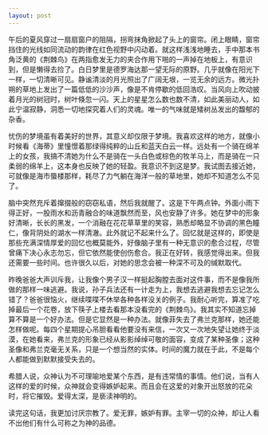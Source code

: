 ```yaml
---
layout: post
---
```


午后的夏风穿过一扇扇窗户的阻隔，拐弯抹角掀起了头上的窗帘。闭上眼睛，窗帘挡住的光线如同流动的韵律在红色视野中闪动着。就这样浅浅地睡去，手中那本书角泛黄的《荆棘鸟》在两指愈发无力的夹合作用下啪的一声掉在地板上，有意识到，但是懒得去捡了。白日梦里是德罗海达那一望无际的原野。几乎就像在阳光下一样，一切清晰可见。静谧清淡的月光照出了广阔无垠，一览无余的远方。微光扑朔的草地上发出了一篇低低的沙沙声，像是不肯停歇的低回浩叹。当风向上吹动披着月光的树冠时，树叶倏忽一闪。天上的星星怎么数也数不清，如此美丽动人，如此宁温寂静，洞悉一切地探究着人们的灵魂。唯一的气味就是矮树丛发出的馥郁的杂香。

忧伤的梦境虽有着美好的世界，其意义却仅限于梦境。我喜欢这样的地方，就像小时候看《海蒂》里憧憬着那绿得纯粹的山丘和蓝天白云一样。远处有一个骑在绵羊上的女孩，我搞不清她为什么不是骑在一头白色或棕色的牧羊马上，而是骑在一只柔弱的绵羊上，这本身也反映了她的轻盈。我意识不到这是梦。我试图去接近她，可就像是海市蜃楼那样，耗尽了力气躺在海洋一般的草地里，她却不知道怎么不见了。

脑中突然充斥着撺掇般的窃窃私语，然后我就醒了。这是下午两点钟。外面小雨下得正好，一股雨水和沥青融合的味道飘然而至，风也安静了许多。她在梦中的形象好清晰，长长的黑发，一个消融在花花草草里的笑容，熟悉却略显不协调的黑色瞳仁，像背阴处的湖水一样清澈。此外就记不起来什么了。回忆就是这样的，即使是那些充满深情厚爱的回忆也概莫能外，好像脑子里有一种无意识的愈合过程，尽管曾痛下决心永志勿忘，但它依然能使创伤愈合。我正在好转，我感觉得出来。但我还需要一些时间。也许很久以后，对她的思念会被一种深不可及的缄默取代。

昨晚爸爸大声训斥我，让我像个男子汉一样挺起胸膛去面对这件事，而不是像我所做的那样一味逃避。我说，孙子兵法还有一计走为上，我想去逃避我想去忘记怎么错了？爸爸很恼火，继续喋喋不休举各种各样没关的例子。我耐心听完，算准了吃掉最后一个花卷，放下筷子上楼去看那本没看完的《荆棘鸟》。我其实不知道忘掉算不算是一个好办法。但是它显然是一种办法。就像菲失去了弗兰克那样，她还能怎样做呢。每四个星期提心吊胆看看他要没有来信，一次又一次地失望让她终于淡漠，在她看来，弗兰克的形象已经从影影绰绰可敬的面容，变成了某种圣像；这种圣像和弗兰克毫无关系，只是一个想当然的实体。时间的魔力就在于此，不是每个人都能做到默默接受失去的。

希腊人说，众神认为不可理喻地爱某个东西，是有违常情的事情。他们说，当有人这样的爱的时候，众神就会变得嫉妒起来。而且会在这爱的对象开出怒放的花朵时，将它摧毁。爱得太深，是亵渎神明的。

读完这句话，我更加讨厌宗教了。爱无罪，嫉妒有罪。主宰一切的众神，却让人看不出他们有什么可称之为神的品德。
